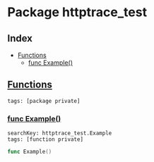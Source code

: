 # Package httptrace_test

## Index

* [Functions](#func)
    * [func Example()](#Example)


## <a id="func" href="#func">Functions</a>

```
tags: [package private]
```

### <a id="Example" href="#Example">func Example()</a>

```
searchKey: httptrace_test.Example
tags: [function private]
```

```Go
func Example()
```

